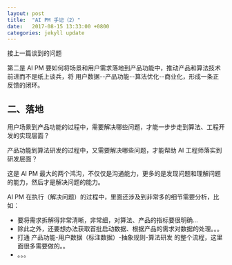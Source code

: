 ```yaml
---
layout: post
title:  "AI PM 手记（2）"
date:   2017-08-15 13:33:00 +0800
categories: jekyll update
---
```


接上一篇谈到的问题

第二是 AI PM 要如何将场景和用户需求落地到产品功能中，推动产品和算法技术前进而不是纸上谈兵，将 用户数据--产品功能--算法优化--商业化，形成一条正反馈的闭环。

## 二、落地

用户场景到产品功能的过程中，需要解决哪些问题，才能一步步走到算法、工程开发的实现层面？

产品功能到算法研发的过程中，又需要解决哪些问题，才能帮助 AI 工程师落实到研发层面？

这是 AI PM 最大的两个鸿沟，不仅仅是沟通能力，更多的是发现问题和理解问题的能力，然后才是解决问题的能力。

AI PM 在执行（解决问题）的过程中，里面还涉及到非常多的细节需要分析，比如：

- 要将需求拆解得非常清晰，非常细，对算法、产品的指标要很明确...
- 除此之外，还要想办法获取首批启动数据、根据产品的需求对数据的处理。。。
- 打通 产品功能-用户数据（标注数据）-抽象规则-算法研发 的整个流程，这里面很多需要做的。。
- 。。。
